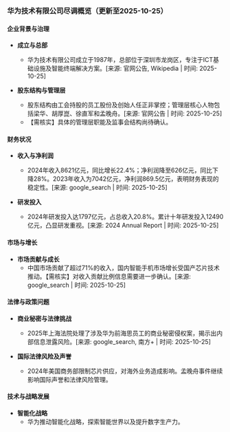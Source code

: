### 华为技术有限公司尽调概览（更新至2025-10-25）

#### 企业背景与治理

- **成立与总部**
  - 华为技术有限公司成立于1987年，总部位于深圳市龙岗区，专注于ICT基础设施及智能终端解决方案。[来源: 官网公告, Wikipedia | 时间: 2025-10-25]

- **股东结构与管理层**
  - 股东结构由工会持股的员工股份及创始人任正非掌控；管理层核心人物包括梁华、胡厚崑、徐直军和孟晚舟。[来源: 官网公告 | 时间: 2025-10-25]
  - 【需核实】具体的管理层职能及监事会结构尚待确认。

#### 财务状况

- **收入与净利润**
  - 2024年收入8621亿元，同比增长22.4%；净利润降至626亿元，同比下降28%。2023年收入为7042亿元，净利润869.5亿元，表明财务表现的稳定性。[来源: google_search | 时间: 2025-10-25]

- **研发投入**
  - 2024年研发投入达1797亿元，占总收入20.8%。累计十年研发投入12490亿元，凸显研发重视。[来源: 2024 Annual Report | 时间: 2025-10-25]

#### 市场与增长

- **市场贡献与成长**
  - 中国市场贡献了超过71%的收入，国内智能手机市场增长受国产芯片技术推动。【需核实】对收入贡献比例信息需要进一步确认。[来源: google_search | 时间: 2025-10-25]

#### 法律与政策问题

- **商业秘密与法律挑战**
  - 2025年上海法院处理了涉及华为前海思员工的商业秘密侵权案，揭示出内部信息泄露风险。[来源: google_search, 南方+ | 时间: 2025-10-25]

- **国际法律风险及声誉**
  - 2024年美国商务部限制芯片供应，对海外业务造成影响。孟晚舟事件继续影响国际声誉和法律风险管理。

#### 技术与战略发展

- **智能化战略**
  - 华为推动智能化战略，探索智能世界以及提升数字生产力。

####